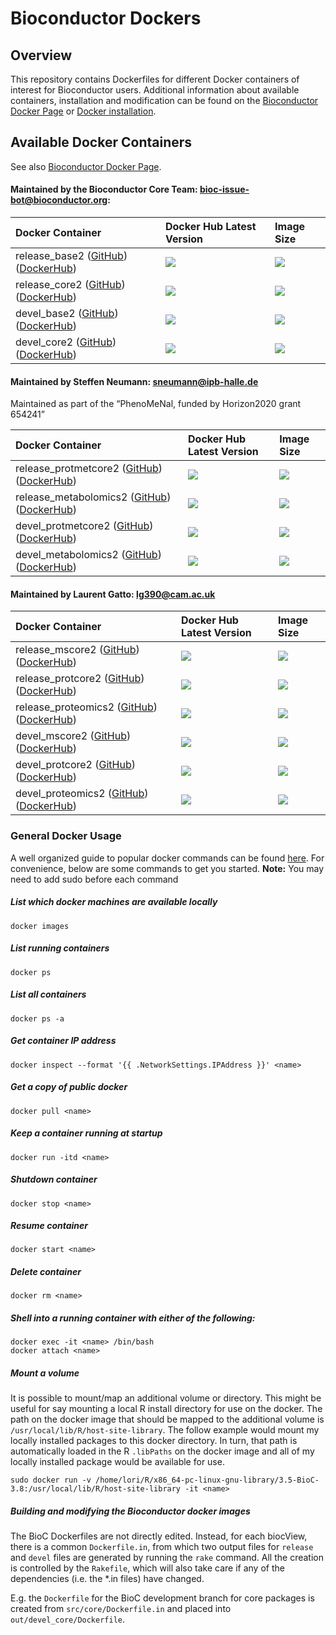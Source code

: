 
# Bioconductor Dockers #

## Overview ##

This repository contains Dockerfiles for different Docker containers of interest
for Bioconductor users.  Additional information about available containers,
installation and modification can be found on the [Bioconductor Docker
Page](http://bioconductor.org/help/docker/) or [Docker
installation](https://docs.docker.com/installation/).


## Available Docker Containers ##

See also [Bioconductor Docker Page](http://bioconductor.org/help/docker/).

#### Maintained by the Bioconductor Core Team: bioc-issue-bot@bioconductor.org:

| Docker Container  | Docker Hub Latest Version  | Image Size
| :------------------------- | :----------------- | :----------
| release_base2 ([GitHub](https://github.com/Bioconductor/bioc_docker/tree/master/out/release_base)) ([DockerHub](https://hub.docker.com/r/bioconductor/release_base2/)) | [![](https://images.microbadger.com/badges/version/bioconductor/release_base2:R3.5.2_Bioc3.8.svg)](https://hub.docker.com/r/bioconductor/release_base2/)  | [![](https://images.microbadger.com/badges/image/bioconductor/release_base2:R3.5.2_Bioc3.8.svg)](https://hub.docker.com/r/bioconductor/release_base2/)
| release_core2 ([GitHub](https://github.com/Bioconductor/bioc_docker/tree/master/out/release_core)) ([DockerHub](https://hub.docker.com/r/bioconductor/release_core2/)) | [![](https://images.microbadger.com/badges/version/bioconductor/release_core2:R3.5.2_Bioc3.8.svg)](https://hub.docker.com/r/bioconductor/release_core2/)  | [![](https://images.microbadger.com/badges/image/bioconductor/release_core2:R3.5.2_Bioc3.8.svg)](https://hub.docker.com/r/bioconductor/release_core2/)
| devel_base2 ([GitHub](https://github.com/Bioconductor/bioc_docker/tree/master/out/devel_base)) ([DockerHub](https://hub.docker.com/r/bioconductor/devel_base2/)) | [![](https://images.microbadger.com/badges/version/bioconductor/devel_base2.svg)](https://hub.docker.com/r/bioconductor/devel_base2/)  | [![](https://images.microbadger.com/badges/image/bioconductor/devel_base2.svg)](https://hub.docker.com/r/bioconductor/devel_base2/) 
| devel_core2 ([GitHub](https://github.com/Bioconductor/bioc_docker/tree/master/out/devel_core)) ([DockerHub](https://hub.docker.com/r/bioconductor/devel_core2/)) | [![](https://images.microbadger.com/badges/version/bioconductor/devel_core2.svg)](https://hub.docker.com/r/bioconductor/devel_core2/)  | [![](https://images.microbadger.com/badges/image/bioconductor/devel_core2.svg)](https://hub.docker.com/r/bioconductor/devel_core2/)


#### Maintained by Steffen Neumann: sneumann@ipb-halle.de
Maintained as part of the “PhenoMeNal, funded by Horizon2020 grant 654241”

| Docker Container  | Docker Hub Latest Version   | Image Size        
| :------------------------- | :------------------ | :---------- 
| release_protmetcore2 ([GitHub](https://github.com/Bioconductor/bioc_docker/tree/master/out/release_protmetcore)) ([DockerHub](https://hub.docker.com/r/bioconductor/release_protmetcore2/)) | [![](https://images.microbadger.com/badges/version/bioconductor/release_protmetcore2:R3.5.2_Bioc3.8.svg)](https://hub.docker.com/r/bioconductor/release_protmetcore2/) | [![](https://images.microbadger.com/badges/image/bioconductor/release_protmetcore2:R3.5.2_Bioc3.8.svg)](https://hub.docker.com/r/bioconductor/release_protmetcore2/)  
| release_metabolomics2 ([GitHub](https://github.com/Bioconductor/bioc_docker/tree/master/out/release_metabolomics)) ([DockerHub](https://hub.docker.com/r/bioconductor/release_metabolomics2/)) | [![](https://images.microbadger.com/badges/version/bioconductor/release_metabolomics2:R3.5.1_Bioc3.7.svg)](https://hub.docker.com/r/bioconductor/release_metabolomics2/) | [![](https://images.microbadger.com/badges/image/bioconductor/release_metabolomics2:R3.5.1_Bioc3.7.svg)](https://hub.docker.com/r/bioconductor/release_metabolomics2/)
| devel_protmetcore2 ([GitHub](https://github.com/Bioconductor/bioc_docker/tree/master/out/devel_protmetcore)) ([DockerHub](https://hub.docker.com/r/bioconductor/devel_protmetcore2/)) | [![](https://images.microbadger.com/badges/version/bioconductor/devel_protmetcore2.svg)](https://hub.docker.com/r/bioconductor/devel_protmetcore2/) | [![](https://images.microbadger.com/badges/image/bioconductor/devel_protmetcore2.svg)](https://hub.docker.com/r/bioconductor/devel_protmetcore2/)
| devel_metabolomics2 ([GitHub](https://github.com/Bioconductor/bioc_docker/tree/master/out/devel_metabolomics)) ([DockerHub](https://hub.docker.com/r/bioconductor/devel_metabolomics2/)) | [![](https://images.microbadger.com/badges/version/bioconductor/devel_metabolomics2.svg)](https://hub.docker.com/r/bioconductor/devel_metabolomics2/) | [![](https://images.microbadger.com/badges/image/bioconductor/devel_metabolomics2.svg)](https://hub.docker.com/r/bioconductor/devel_metabolomics2/)


#### Maintained by Laurent Gatto: lg390@cam.ac.uk

| Docker Container  | Docker Hub Latest Version   | Image Size        
| :------------------------- | :----------------- | :----------
| release_mscore2 ([GitHub](https://github.com/Bioconductor/bioc_docker/tree/master/out/release_mscore)) ([DockerHub](https://hub.docker.com/r/bioconductor/release_mscore2/)) | [![](https://images.microbadger.com/badges/version/bioconductor/release_mscore2:R3.5.2_Bioc3.8.svg)](https://hub.docker.com/r/bioconductor/release_mscore2/) | [![](https://images.microbadger.com/badges/image/bioconductor/release_mscore2:R3.5.2_Bioc3.8.svg)](https://hub.docker.com/r/bioconductor/release_mscore2/)  
| release_protcore2 ([GitHub](https://github.com/Bioconductor/bioc_docker/tree/master/out/release_protcore)) ([DockerHub](https://hub.docker.com/r/bioconductor/release_protcore2/)) | [![](https://images.microbadger.com/badges/version/bioconductor/release_protcore2:R3.5.1_Bioc3.7.svg)](https://hub.docker.com/r/bioconductor/release_protcore2/) | [![](https://images.microbadger.com/badges/image/bioconductor/release_protcore2:R3.5.1_Bioc3.7.svg)](https://hub.docker.com/r/bioconductor/release_protcore2/)  
| release_proteomics2 ([GitHub](https://github.com/Bioconductor/bioc_docker/tree/master/out/release_proteomics)) ([DockerHub](https://hub.docker.com/r/bioconductor/release_proteomics2/)) | [![](https://images.microbadger.com/badges/version/bioconductor/release_proteomics2:R3.4.4_Bioc3.6.svg)](https://hub.docker.com/r/bioconductor/release_proteomics2/) | [![](https://images.microbadger.com/badges/image/bioconductor/release_proteomics2:R3.4.4_Bioc3.6.svg)](https://hub.docker.com/r/bioconductor/release_proteomics2/)  
| devel_mscore2 ([GitHub](https://github.com/Bioconductor/bioc_docker/tree/master/out/devel_mscore)) ([DockerHub](https://hub.docker.com/r/bioconductor/devel_mscore2/)) | [![](https://images.microbadger.com/badges/version/bioconductor/devel_mscore2.svg)](https://hub.docker.com/r/bioconductor/devel_mscore2/) | [![](https://images.microbadger.com/badges/image/bioconductor/devel_mscore2.svg)](https://hub.docker.com/r/bioconductor/devel_mscore2/)
| devel_protcore2 ([GitHub](https://github.com/Bioconductor/bioc_docker/tree/master/out/devel_protcore)) ([DockerHub](https://hub.docker.com/r/bioconductor/devel_protcore2/)) | [![](https://images.microbadger.com/badges/version/bioconductor/devel_protcore2.svg)](https://hub.docker.com/r/bioconductor/devel_protcore2/) | [![](https://images.microbadger.com/badges/image/bioconductor/devel_protcore2.svg)](https://hub.docker.com/r/bioconductor/devel_protcore2/)
| devel_proteomics2 ([GitHub](https://github.com/Bioconductor/bioc_docker/tree/master/out/devel_proteomics)) ([DockerHub](https://hub.docker.com/r/bioconductor/devel_proteomics2/)) | [![](https://images.microbadger.com/badges/version/bioconductor/devel_proteomics2.svg)](https://hub.docker.com/r/bioconductor/devel_proteomics2/) | [![](https://images.microbadger.com/badges/image/bioconductor/devel_proteomics2.svg)](https://hub.docker.com/r/bioconductor/devel_proteomics2/)


### General Docker Usage

A well organized guide to popular docker commands can be found
[here](https://github.com/wsargent/docker-cheat-sheet). For convenience, below
are some commands to get you started.
**Note:** You may need to add sudo before each command

##### List which docker machines are available locally
    docker images
##### List running containers
    docker ps
##### List all containers
    docker ps -a
##### Get container IP address
    docker inspect --format '{{ .NetworkSettings.IPAddress }}' <name>
##### Get a copy of public docker 
    docker pull <name>
##### Keep a container running at startup
    docker run -itd <name>
##### Shutdown container
    docker stop <name>
##### Resume container
    docker start <name>

##### Delete container
    docker rm <name>
##### Shell into a running container with either of the following:
    docker exec -it <name> /bin/bash
    docker attach <name>

##### Mount a volume

It is possible to mount/map an additional volume or directory. This might be
useful for say mounting a local R install directory for use on the docker. The
path on the docker image that should be mapped to the additional volume is
`/usr/local/lib/R/host-site-library`.  The follow example would mount my locally
installed packages to this docker directory. In turn, that path is automatically
loaded in the R `.libPaths` on the docker image and all of my locally installed
package would be available for use.

    sudo docker run -v /home/lori/R/x86_64-pc-linux-gnu-library/3.5-BioC-3.8:/usr/local/lib/R/host-site-library -it <name>  

##### Building and modifying the Bioconductor docker images

The BioC Dockerfiles are not directly edited. Instead, 
for each biocView, there is a common `Dockerfile.in`,
from which two output files for `release` and `devel` files are generated by running 
the `rake` command. All the creation is controlled by the `Rakefile`, 
which will also take care if any of the dependencies (i.e. the *.in files) have changed.

E.g. the `Dockerfile` for the BioC development branch for core packages 
is created from `src/core/Dockerfile.in` and placed into 
`out/devel_core/Dockerfile`. 

